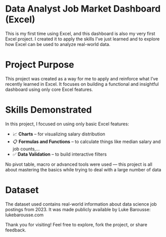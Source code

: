 # Data Analyst Job Market Dashboard (Excel)

This is my first time using Excel, and this dashboard is also my very first Excel project. I created it to apply the skills I’ve just learned and to explore how Excel can be used to analyze real-world data.

# Project Purpose
This project was created as a way for me to apply and reinforce what I’ve recently learned in Excel. It focuses on building a functional and insightful dashboard using only core Excel features.

# Skills Demonstrated

In this project, I focused on using only basic Excel features:

- 📈 **Charts** – for visualizing salary distribution
- 📋 **Formulas and Functions** – to calculate things like median salary and job counts,...
- ✅ **Data Validation** – to build interactive filters

No pivot table, macro or advanced tools were used — this project is all about mastering the basics while trying to deal with a large number of data

# Dataset

The dataset used contains real-world information about data science job postings from 2023. It was made publicly available by Luke Barousse: 
lukebarousse.com

Thank you for visiting! Feel free to explore, fork the project, or share feedback.

